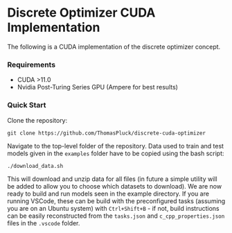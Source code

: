 # Discrete Optimizer CUDA Implementation

The following is a CUDA implementation of the discrete optimizer concept.

### Requirements

- CUDA >11.0
- Nvidia Post-Turing Series GPU (Ampere for best results)

### Quick Start

Clone the repository:
```
git clone https://github.com/ThomasPluck/discrete-cuda-optimizer
```
Navigate to the top-level folder of the repository. Data used to train and test models given in the `examples` folder have to be copied using the bash script:
```
./download_data.sh
```
This will download and unzip data for all files (in future a simple utility will be added to allow you to choose which datasets to download). We are now ready to build and run models seen in the example directory. If you are running VSCode, these can be build with the preconfigured tasks (assuming you are on an Ubuntu system) with `Ctrl+Shift+B` - if not, build instructions can be easily reconstructed from the `tasks.json` and `c_cpp_properties.json` files in the `.vscode` folder.
